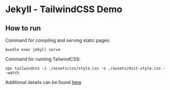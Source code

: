 # Jekyll - TailwindCSS Demo

## How to run

Command for compiling and serving static pages:

`bundle exec jekyll serve`

Command for running TailwindCSS:

`npx tailwindcss -i ./assets/css/style.css -o ./assets/dist-style.css --watch`

Additional details can be found [here](https://www.syntaxjournal.com/how-to-add-tailwindcss-jekyll/)
